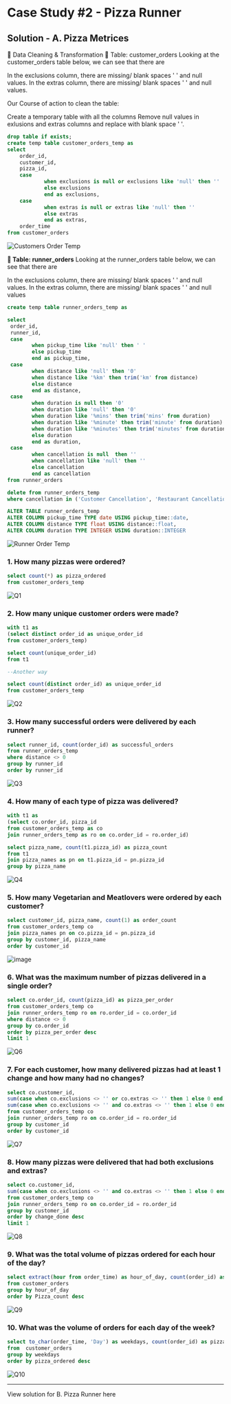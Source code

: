 # Case Study #2 - Pizza Runner

## Solution - A. Pizza Metrices


🧼 Data Cleaning & Transformation
🔨 Table: customer_orders
Looking at the customer_orders table below, we can see that there are

In the exclusions column, there are missing/ blank spaces ' ' and null values.
In the extras column, there are missing/ blank spaces ' ' and null values.

Our Course of action to clean the table:

Create a temporary table with all the columns
Remove null values in exlusions and extras columns and replace with blank space ' '.

````sql
drop table if exists;
create temp table customer_orders_temp as 
select 
	order_id,
	customer_id,
	pizza_id,
	case 
			when exclusions is null or exclusions like 'null' then ''
			else exclusions
			end as exclusions,
	case
			when extras is null or extras like 'null' then ''
			else extras
			end as extras,
	order_time
from customer_orders
````	
![Customers Order Temp](https://user-images.githubusercontent.com/98659820/158333877-42093625-23e6-4363-a7cc-4c631b11b7a8.png)

**🔨 Table: runner_orders**
Looking at the runner_orders table below, we can see that there are

In the exclusions column, there are missing/ blank spaces ' ' and null values.
In the extras column, there are missing/ blank spaces ' ' and null values

````sql 
create temp table runner_orders_temp as 

select 
 order_id,
 runner_id,
 case 
 		when pickup_time like 'null' then ' '
		else pickup_time
		end as pickup_time,
 case 
 		when distance like 'null' then '0'
		when distance like '%km' then trim('km' from distance)
		else distance
		end as distance,
 case 
 		when duration is null then '0'
 		when duration like 'null' then '0'
		when duration like '%mins' then trim('mins' from duration)
		when duration like '%minute' then trim('minute' from duration)
		when duration like '%minutes' then trim('minutes' from duration)
		else duration
		end as duration,
 case 
 		when cancellation is null  then ''
 		when cancellation like 'null' then ''
		else cancellation
		end as cancellation
from runner_orders	
````

```` sql
delete from runner_orders_temp
where cancellation in ('Customer Cancellation', 'Restaurant Cancellation') 
````


```` sql 
ALTER TABLE runner_orders_temp
ALTER COLUMN pickup_time TYPE date USING pickup_time::date,
ALTER COLUMN distance TYPE float USING distance::float,
ALTER COLUMN duration TYPE INTEGER USING duration::INTEGER 
````
![Runner Order Temp](https://user-images.githubusercontent.com/98659820/158334296-28b778d0-5036-4902-b472-22bb1eeb13ca.png)


### 1. How many pizzas were ordered?
```` sql
select count(*) as pizza_ordered
from customer_orders_temp
````
![Q1](https://user-images.githubusercontent.com/98659820/158334528-160e9a1d-0ce6-463b-b47e-c2153621f8b9.png)

### 2. How many unique customer orders were made?

```` sql
with t1 as 
(select distinct order_id as unique_order_id
from customer_orders_temp)

select count(unique_order_id)
from t1

--Another way 

select count(distinct order_id) as unique_order_id
from customer_orders_temp
````
![Q2](https://user-images.githubusercontent.com/98659820/158334948-0d3d0c4e-21ab-4858-ae89-1ff705c8735b.png)

### 3. How many successful orders were delivered by each runner?

```` sql
select runner_id, count(order_id) as successful_orders
from runner_orders_temp
where distance <> 0
group by runner_id
order by runner_id
````
![Q3](https://user-images.githubusercontent.com/98659820/158335315-b2fb712a-ebe4-4018-9251-82f7849490c8.png)

### 4. How many of each type of pizza was delivered?

```` sql
with t1 as 
(select co.order_id, pizza_id
from customer_orders_temp as co
join runner_orders_temp as ro on co.order_id = ro.order_id)

select pizza_name, count(t1.pizza_id) as pizza_count 
from t1
join pizza_names as pn on t1.pizza_id = pn.pizza_id
group by pizza_name
````
![Q4](https://user-images.githubusercontent.com/98659820/158335917-b69b7489-f24a-4943-ac03-524707057403.png)

### 5. How many Vegetarian and Meatlovers were ordered by each customer?

```` sql
select customer_id, pizza_name, count(1) as order_count
from customer_orders_temp co
join pizza_names pn on co.pizza_id = pn.pizza_id
group by customer_id, pizza_name
order by customer_id
````
![image](https://user-images.githubusercontent.com/98659820/158336124-a6c5a496-da99-4ca9-abd8-3727271ea0f5.png)

### 6. What was the maximum number of pizzas delivered in a single order?

```` sql
select co.order_id, count(pizza_id) as pizza_per_order
from customer_orders_temp co
join runner_orders_temp ro on ro.order_id = co.order_id
where distance <> 0 
group by co.order_id
order by pizza_per_order desc
limit 1
````
![Q6](https://user-images.githubusercontent.com/98659820/158336437-62555107-1a63-478c-991f-a162fc92c4d4.png)

### 7. For each customer, how many delivered pizzas had at least 1 change and how many had no changes?

```` sql
select co.customer_id,
sum(case when co.exclusions <> '' or co.extras <> '' then 1 else 0 end) as at_least_1_change,
sum(case when co.exclusions <> '' and co.extras <> '' then 1 else 0 end) as no_change
from customer_orders_temp co
join runner_orders_temp ro on co.order_id = ro.order_id
group by customer_id
order by customer_id
````
![Q7](https://user-images.githubusercontent.com/98659820/158336859-dc3968b1-4a0b-4d48-88e6-d1926090d397.png)

### 8. How many pizzas were delivered that had both exclusions and extras?

```` sql
select co.customer_id,
sum(case when co.exclusions <> '' and co.extras <> '' then 1 else 0 end) as change_done
from customer_orders_temp co
join runner_orders_temp ro on co.order_id = ro.order_id
group by customer_id
order by change_done desc
limit 1
````
![Q8](https://user-images.githubusercontent.com/98659820/158337147-32f36502-a3e9-4b43-8bc7-6e08d09be294.png)

### 9. What was the total volume of pizzas ordered for each hour of the day?

```` sql
select extract(hour from order_time) as hour_of_day, count(order_id) as Pizza_count
from customer_orders
group by hour_of_day
order by Pizza_count desc
````
![Q9](https://user-images.githubusercontent.com/98659820/158337595-b05006a1-ea48-4130-804c-b7a5dee47bf1.png)

### 10. What was the volume of orders for each day of the week?

```` sql
select to_char(order_time, 'Day') as weekdays, count(order_id) as pizza_ordered
from  customer_orders
group by weekdays
order by pizza_ordered desc
````
![Q10](https://user-images.githubusercontent.com/98659820/158337630-bb371e33-accd-49d4-ae04-9b54700535b3.png)

***
View solution for B. Pizza Runner here









